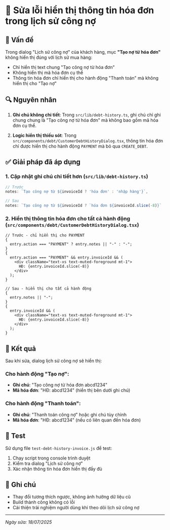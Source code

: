 # 🔧 Sửa lỗi hiển thị thông tin hóa đơn trong lịch sử công nợ

## 🐛 Vấn đề

Trong dialog "Lịch sử công nợ" của khách hàng, mục **"Tạo nợ từ hóa đơn"** không hiển thị đúng với lịch sử mua hàng:

- Chỉ hiển thị text chung "Tạo công nợ từ hóa đơn"
- Không hiển thị mã hóa đơn cụ thể
- Thông tin hóa đơn chỉ hiển thị cho hành động "Thanh toán" mà không hiển thị cho "Tạo nợ"

## 🔍 Nguyên nhân

1. **Ghi chú không chi tiết**: Trong `src/lib/debt-history.ts`, ghi chú chỉ ghi chung chung là "Tạo công nợ từ hóa đơn" mà không bao gồm mã hóa đơn cụ thể.

2. **Logic hiển thị thiếu sót**: Trong `src/components/debt/CustomerDebtHistoryDialog.tsx`, thông tin hóa đơn chỉ được hiển thị cho hành động `PAYMENT` mà bỏ qua `CREATE_DEBT`.

## ✅ Giải pháp đã áp dụng

### 1. Cập nhật ghi chú chi tiết hơn (`src/lib/debt-history.ts`)

```typescript
// Trước
notes: `Tạo công nợ từ ${invoiceId ? 'hóa đơn' : 'nhập hàng'}`,

// Sau
notes: `Tạo công nợ từ ${invoiceId ? `hóa đơn ${invoiceId.slice(-8)}` : 'nhập hàng'}`,
```

### 2. Hiển thị thông tin hóa đơn cho tất cả hành động (`src/components/debt/CustomerDebtHistoryDialog.tsx`)

```tsx
// Trước - chỉ hiển thị cho PAYMENT
{
  entry.action === "PAYMENT" ? entry.notes || "-" : "-";
}
{
  entry.action === "PAYMENT" && entry.invoiceId && (
    <div className="text-xs text-muted-foreground mt-1">
      HĐ: {entry.invoiceId.slice(-8)}
    </div>
  );
}

// Sau - hiển thị cho tất cả hành động
{
  entry.notes || "-";
}
{
  entry.invoiceId && (
    <div className="text-xs text-muted-foreground mt-1">
      HĐ: {entry.invoiceId.slice(-8)}
    </div>
  );
}
```

## 🎯 Kết quả

Sau khi sửa, dialog lịch sử công nợ sẽ hiển thị:

### Cho hành động "Tạo nợ":

- **Ghi chú**: "Tạo công nợ từ hóa đơn abcd1234"
- **Mã hóa đơn**: "HĐ: abcd1234" (hiển thị bên dưới ghi chú)

### Cho hành động "Thanh toán":

- **Ghi chú**: "Thanh toán công nợ" hoặc ghi chú tùy chỉnh
- **Mã hóa đơn**: "HĐ: abcd1234" (nếu có liên quan đến hóa đơn)

## 🧪 Test

Sử dụng file `test-debt-history-invoice.js` để test:

1. Chạy script trong console trình duyệt
2. Kiểm tra dialog "Lịch sử công nợ"
3. Xác nhận thông tin hóa đơn hiển thị đầy đủ

## 📝 Ghi chú

- Thay đổi tương thích ngược, không ảnh hưởng dữ liệu cũ
- Build thành công không có lỗi
- Cải thiện trải nghiệm người dùng khi theo dõi lịch sử công nợ

---

_Ngày sửa: 18/07/2025_
